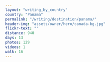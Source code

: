 ```yaml
---
layout: "writing_by_country"
country: "Panama"
permalink: "/writing/destination/panama/"
header-img: "assets/owner/hero/canada-bg.jpg"
flickr-text: ""
distance: 940
days: 13
photos: 129
videos: 1
walk: 16
---
```

